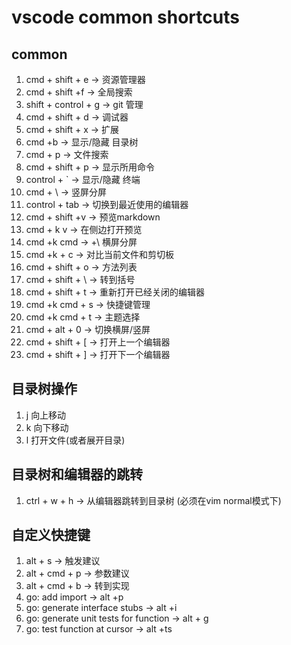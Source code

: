 # vscode common shortcuts
## common
1. cmd + shift + e  -> 资源管理器
2. cmd + shift +f  -> 全局搜索
3. shift + control + g -> git 管理
4. cmd + shift + d -> 调试器
5. cmd + shift + x -> 扩展
6. cmd +b  ->  显示/隐藏 目录树
7. cmd + p -> 文件搜索
8. cmd + shift + p  -> 显示所用命令
9. control + ` -> 显示/隐藏 终端
10. cmd + \ -> 竖屏分屏
11. control + tab -> 切换到最近使用的编辑器
12. cmd + shift +v -> 预览markdown
13. cmd + k v -> 在侧边打开预览
13. cmd +k cmd -> +\ 横屏分屏
14. cmd +k + c -> 对比当前文件和剪切板
15. cmd + shift + o -> 方法列表
16. cmd + shift + \ -> 转到括号
17. cmd + shift + t -> 重新打开已经关闭的编辑器
18. cmd +k cmd + s -> 快捷键管理
19. cmd +k cmd + t -> 主题选择
20. cmd + alt + 0 -> 切换横屏/竖屏
21. cmd + shift + [ -> 打开上一个编辑器
22. cmd + shift + ] -> 打开下一个编辑器

## 目录树操作
1. j 向上移动
2. k 向下移动
3. l 打开文件(或者展开目录)

## 目录树和编辑器的跳转
1. ctrl + w + h   -> 从编辑器跳转到目录树 (必须在vim normal模式下)


## 自定义快捷键
1. alt + s -> 触发建议
2. alt + cmd + p -> 参数建议
3. alt + cmd + b -> 转到实现
4. go: add import -> alt +p
5. go: generate interface stubs -> alt +i
6. go: generate unit tests for function -> alt + g
7. go: test function at cursor -> alt +ts
